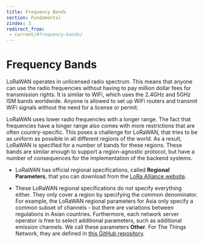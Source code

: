 ```yaml
---
title: Frequency Bands
section: Fundamental
zindex: 3
redirect_from:
 - current/#frequency-bands/
---
```


# Frequency Bands

LoRaWAN operates in unlicensed radio spectrum. This means that anyone can use the radio frequencies without having to pay million dollar fees for transmission rights. It is similar to WiFi, which uses the 2.4GHz and 5GHz ISM bands worldwide. Anyone is allowed to set up WiFi routers and transmit WiFi signals without the need for a license or permit.

LoRaWAN uses lower radio frequencies with a longer range. The fact that frequencies have a longer range also comes with more restrictions that are often country-specific. This poses a challenge for LoRaWAN, that tries to be as uniform as possible in all different regions of the world. As a result, LoRaWAN is specified for a number of bands for these regions. These bands are similar enough to support a region-agnostic protocol, but have a number of consequences for the implementation of the backend systems.

+ LoRaWAN has official regional specifications, called **Regional Parameters**, that you can download from the [LoRa Alliance website](https://lora-alliance.org/lorawan-for-developers).

+ These LoRaWAN regional specifications do not specify everything either. They only cover a region by specifying the common denominator. For example, the LoRaWAN regional parameters for Asia only specify a common subset of channels - but there are variations between regulations in Asian countries. Furthermore, each network server operator is free to select additional parameters, such as additional emission channels. We call these parameters **Other**. For The Things Network, they are defined in [this GitHub repository](https://github.com/TheThingsNetwork/gateway-conf).